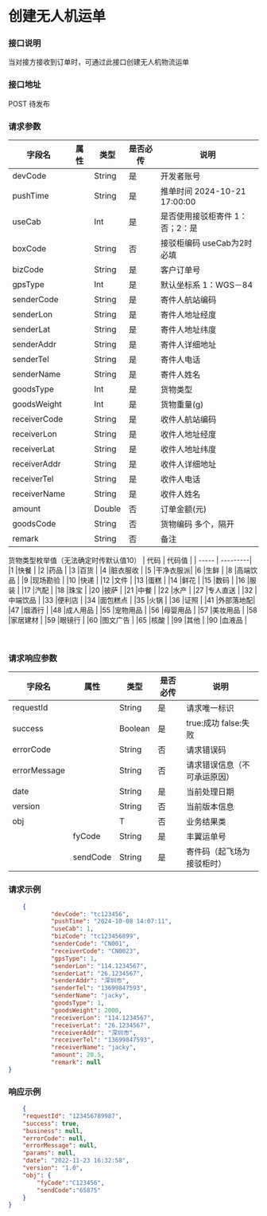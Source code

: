 
# 创建无人机运单

### 接口说明

当对接方接收到订单时，可通过此接口创建无人机物流运单

### 接口地址

POST
待发布

### 请求参数

| 字段名       | 属性 | 类型   | 是否必传 | 说明                                    |
| ------------ | ---- | ------ | -------- | --------------------------------------- |
| devCode      |      | String | 是       | 开发者账号                           |
| pushTime     |      | String | 是       | 推单时间 2024-10-21 17:00:00            |
| useCab       |      | Int    | 是       | 是否使用接驳柜寄件 1：否；2：是  	    |
| boxCode      |      | String | 否       | 接驳柜编码 useCab为2时必填				|
| bizCode      |      | String | 是       | 客户订单号                                |
| gpsType      |      | Int    | 是       | 默认坐标系 1：WGS－84                   |
| senderCode   |      | String | 是       | 寄件人航站编码                          |
| senderLon    |      | String | 是       | 寄件人地址经度                          |
| senderLat    |      | String | 是       | 寄件人地址纬度                          |
| senderAddr   |      | String | 是       | 寄件人详细地址                          |
| senderTel    |      | String | 是       | 寄件人电话                              |
| senderName   |      | String | 是       | 寄件人姓名                              |
| goodsType    |      | Int    | 是       | 货物类型 			                    |
| goodsWeight  |      | Int    | 是       | 货物重量(g)                             |
| receiverCode |      | String | 是       | 收件人航站编码                          |
| receiverLon  |      | String | 是       | 收件人地址经度                          |
| receiverLat  |      | String | 是       | 收件人地址纬度                          |
| receiverAddr |      | String | 是       | 收件人详细地址                          |
| receiverTel  |      | String | 是       | 收件人电话                              |
| receiverName |      | String | 是       | 收件人姓名                              |
| amount       |      | Double | 否       | 订单金额(元)                            |
| goodsCode    |      | String | 否       | 货物编码 多个，隔开                     |
| remark       |      | String | 否       | 备注                                    |

货物类型枚举值（无法确定时传默认值10）
| 代码  | 代码值   |
| ----- | ---------|
|1		|快餐      |
|2		|药品      |
|3		|百货      |
|4		|脏衣服收  |
|5		|干净衣服派|
|6		|生鲜      |
|8		|高端饮品  |
|9		|现场勘验  |
|10		|快递      |
|12		|文件      |
|13		|蛋糕      |
|14		|鲜花      |
|15		|数码      |
|16		|服装      |
|17		|汽配      |
|18		|珠宝      |
|20		|披萨      |
|21		|中餐      |
|22		|水产      |
|27		|专人直送  |
|32		|中端饮品  |
|33		|便利店    |
|34		|面包糕点  |
|35		|火锅      |
|36		|证照      |
|41		|外部落地配|
|47		|烟酒行    |
|48		|成人用品  |
|55		|宠物用品  |
|56		|母婴用品  |
|57		|美妆用品  |
|58		|家居建材  |
|59		|眼镜行    |
|60		|图文广告  |
|65		|核酸      |
|99		|其他      |
|90		|血液品    |





​	
### 请求响应参数

| 字段名       | 属性     | 类型    | 是否必传 | 说明                       |
| ------------ | -------- | ------- | -------- | -------------------------- |
| requestId    |          | String  | 是       | 请求唯一标识               |
| success      |          | Boolean | 是       | true:成功 false:失败       |
| errorCode    |          | String  | 否       | 请求错误码                 |
| errorMessage |          | String  | 否       | 请求错误信息（不可承运原因）|
| date         |          | String  | 是       | 当前处理日期               |
| version      |          | String  | 否       | 当前版本信息               |
| obj          |          | T       | 否       | 业务结果类                 |
|              | fyCode   | String  | 是       | 丰翼运单号                   |
|              | sendCode | String  | 是       | 寄件码（起飞场为接驳柜时）    |


### 请求示例

```json
	{
			"devCode": "tc123456",
			"pushTime": "2024-10-08 14:07:11",
			"useCab": 1,
			"bizCode": "tc123456899",
			"senderCode": "CN001",
			"receiverCode": "CN0023",
			"gpsType": 1,
			"senderLon": "114.1234567",
			"senderLat": "26.1234567",
			"senderAddr": "深圳市",
			"senderTel": "13699847593",
			"senderName": "jacky",
			"goodsType": 1,
			"goodsWeight": 2000,
			"receiverLon": "114.1234567",
			"receiverLat": "26.1234567",
			"receiverAddr": "深圳市",
			"receiverTel": "13699847593",
			"receiverName": "jacky",
			"amount": 20.5,
			"remark": null
}
```

### 响应示例

```json
	{
	"requestId": "123456789987",
	"success": true,
	"business": null,
	"errorCode": null,
	"errorMessage": null,
	"params": null,
	"date": "2022-11-23 16:32:58",
	"version": "1.0",
	"obj": {
		"fyCode":"C123456",
		"sendCode":"65875"
	}
}
```